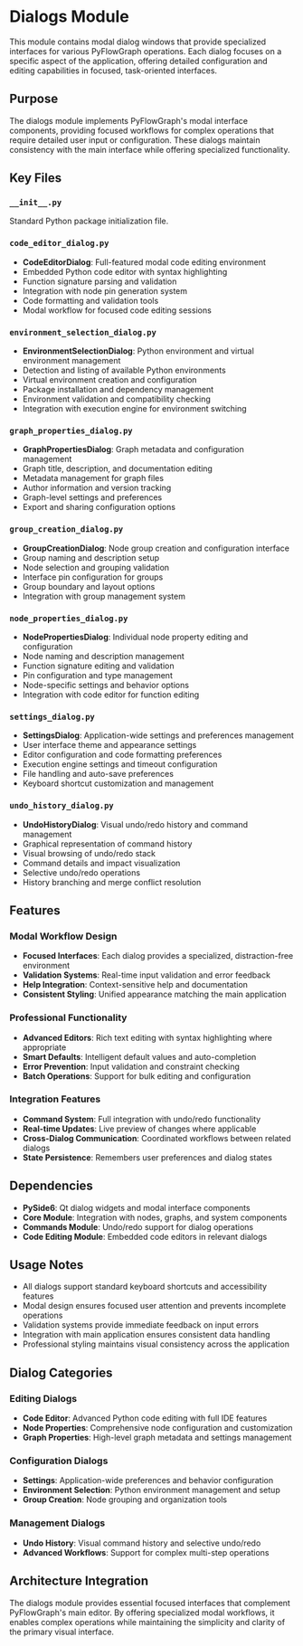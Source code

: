 # Dialogs Module

This module contains modal dialog windows that provide specialized interfaces for various PyFlowGraph operations. Each dialog focuses on a specific aspect of the application, offering detailed configuration and editing capabilities in focused, task-oriented interfaces.

## Purpose

The dialogs module implements PyFlowGraph's modal interface components, providing focused workflows for complex operations that require detailed user input or configuration. These dialogs maintain consistency with the main interface while offering specialized functionality.

## Key Files

### `__init__.py`
Standard Python package initialization file.

### `code_editor_dialog.py`
- **CodeEditorDialog**: Full-featured modal code editing environment
- Embedded Python code editor with syntax highlighting
- Function signature parsing and validation
- Integration with node pin generation system
- Code formatting and validation tools
- Modal workflow for focused code editing sessions

### `environment_selection_dialog.py`
- **EnvironmentSelectionDialog**: Python environment and virtual environment management
- Detection and listing of available Python environments
- Virtual environment creation and configuration
- Package installation and dependency management
- Environment validation and compatibility checking
- Integration with execution engine for environment switching

### `graph_properties_dialog.py`
- **GraphPropertiesDialog**: Graph metadata and configuration management
- Graph title, description, and documentation editing
- Metadata management for graph files
- Author information and version tracking
- Graph-level settings and preferences
- Export and sharing configuration options

### `group_creation_dialog.py`
- **GroupCreationDialog**: Node group creation and configuration interface
- Group naming and description setup
- Node selection and grouping validation
- Interface pin configuration for groups
- Group boundary and layout options
- Integration with group management system

### `node_properties_dialog.py`
- **NodePropertiesDialog**: Individual node property editing and configuration
- Node naming and description management
- Function signature editing and validation
- Pin configuration and type management
- Node-specific settings and behavior options
- Integration with code editor for function editing

### `settings_dialog.py`
- **SettingsDialog**: Application-wide settings and preferences management
- User interface theme and appearance settings
- Editor configuration and code formatting preferences
- Execution engine settings and timeout configuration
- File handling and auto-save preferences
- Keyboard shortcut customization and management

### `undo_history_dialog.py`
- **UndoHistoryDialog**: Visual undo/redo history and command management
- Graphical representation of command history
- Visual browsing of undo/redo stack
- Command details and impact visualization
- Selective undo/redo operations
- History branching and merge conflict resolution

## Features

### Modal Workflow Design
- **Focused Interfaces**: Each dialog provides a specialized, distraction-free environment
- **Validation Systems**: Real-time input validation and error feedback
- **Help Integration**: Context-sensitive help and documentation
- **Consistent Styling**: Unified appearance matching the main application

### Professional Functionality
- **Advanced Editors**: Rich text editing with syntax highlighting where appropriate
- **Smart Defaults**: Intelligent default values and auto-completion
- **Error Prevention**: Input validation and constraint checking
- **Batch Operations**: Support for bulk editing and configuration

### Integration Features
- **Command System**: Full integration with undo/redo functionality
- **Real-time Updates**: Live preview of changes where applicable
- **Cross-Dialog Communication**: Coordinated workflows between related dialogs
- **State Persistence**: Remembers user preferences and dialog states

## Dependencies

- **PySide6**: Qt dialog widgets and modal interface components
- **Core Module**: Integration with nodes, graphs, and system components
- **Commands Module**: Undo/redo support for dialog operations
- **Code Editing Module**: Embedded code editors in relevant dialogs

## Usage Notes

- All dialogs support standard keyboard shortcuts and accessibility features
- Modal design ensures focused user attention and prevents incomplete operations
- Validation systems provide immediate feedback on input errors
- Integration with main application ensures consistent data handling
- Professional styling maintains visual consistency across the application

## Dialog Categories

### Editing Dialogs
- **Code Editor**: Advanced Python code editing with full IDE features
- **Node Properties**: Comprehensive node configuration and customization
- **Graph Properties**: High-level graph metadata and settings management

### Configuration Dialogs
- **Settings**: Application-wide preferences and behavior configuration
- **Environment Selection**: Python environment management and setup
- **Group Creation**: Node grouping and organization tools

### Management Dialogs
- **Undo History**: Visual command history and selective undo/redo
- **Advanced Workflows**: Support for complex multi-step operations

## Architecture Integration

The dialogs module provides essential focused interfaces that complement PyFlowGraph's main editor. By offering specialized modal workflows, it enables complex operations while maintaining the simplicity and clarity of the primary visual interface.